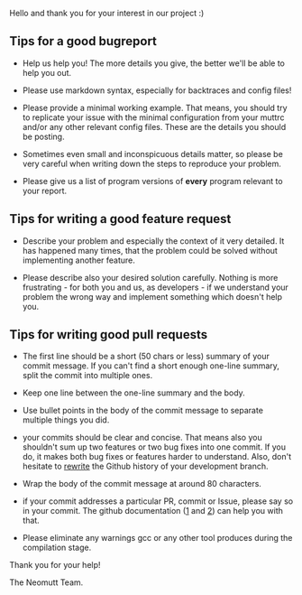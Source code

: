 Hello and thank you for your interest in our project :)


Tips for a good bugreport
-------------------------------

* Help us help you! The more details you give, the better we\'ll be able to
  help you out.

* Please use markdown syntax, especially for backtraces and config files!

* Please provide a minimal working example. That means, you should try to
  replicate your issue with the minimal configuration from your muttrc and/or
  any other relevant config files. These are the details you should be posting.

* Sometimes even small and inconspicuous details matter, so please be very
  careful when writing down the steps to reproduce your problem.

* Please give us a list of program versions of **every** program relevant to
  your report.



Tips for writing a good feature request
---------------------------------------

* Describe your problem and especially the context of it very detailed. It has
  happened many times, that the problem could be solved without implementing
  another feature.

* Please describe also your desired solution carefully. Nothing is more
  frustrating - for both you and us, as developers - if we understand your
  problem the wrong way and implement something which doesn't help you.



Tips for writing good pull requests
---------------------------------------

* The first line should be a short (50 chars or less) summary of your commit
  message. If you can't find a short enough one-line summary, split the commit
  into multiple ones.

* Keep one line between the one-line summary and the body.

* Use bullet points in the body of the commit message to separate multiple
  things you did.

* your commits should be clear and concise. That means also you shouldn't sum up
  two features or two bug fixes into one commit. If you do, it makes both bug
  fixes or features harder to understand. Also, don't hesitate
  to [rewrite](https://git-scm.com/book/en/v2/Git-Tools-Rewriting-History) the
  Github history of your development branch.

* Wrap the body of the commit message at around 80 characters.

* if your commit addresses a particular PR, commit or Issue, please say so in
  your commit. The github documentation
  ([1](https://help.github.com/articles/autolinked-references-and-urls/)
  and [2](https://help.github.com/articles/closing-issues-via-commit-messages/))
  can help you with that.

* Please eliminate any warnings gcc or any other tool produces during the
  compilation stage.


Thank you for your help!

The Neomutt Team.
